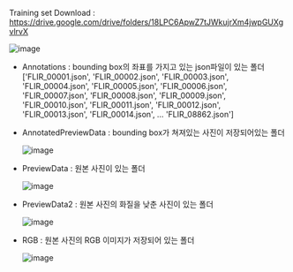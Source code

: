 Training set Download : https://drive.google.com/drive/folders/18LPC6ApwZ7tJWkujrXm4jwpGUXgvlrvX

![image](https://user-images.githubusercontent.com/12128784/79560689-018a6500-80e3-11ea-9dda-3586fb201d08.png)

* Annotations : bounding box의 좌표를 가지고 있는 json파일이 있는 폴더
    ['FLIR_00001.json', 'FLIR_00002.json', 'FLIR_00003.json', 'FLIR_00004.json', 'FLIR_00005.json', 'FLIR_00006.json', 'FLIR_00007.json', 'FLIR_00008.json', 'FLIR_00009.json', 'FLIR_00010.json', 'FLIR_00011.json', 'FLIR_00012.json', 'FLIR_00013.json', 'FLIR_00014.json', … 'FLIR_08862.json']

* AnnotatedPreviewData : bounding box가 쳐져있는 사진이 저장되어있는 폴더

    ![image](https://user-images.githubusercontent.com/12128784/79561273-07cd1100-80e4-11ea-9243-a6676bfd47b7.png)

* PreviewData : 원본 사진이 있는 폴더

    ![image](https://user-images.githubusercontent.com/12128784/79561319-1ddad180-80e4-11ea-92f7-e518e60fbae4.png)

* PreviewData2 : 원본 사진의 화질을 낮춘 사진이 있는 폴더

    ![image](https://user-images.githubusercontent.com/12128784/79561342-2c28ed80-80e4-11ea-8ede-689e08851474.png)

* RGB : 원본 사진의 RGB 이미지가 저장되어 있는 폴더

    ![image](https://user-images.githubusercontent.com/12128784/79561394-45ca3500-80e4-11ea-9057-bfb3b579ce29.png)
